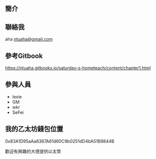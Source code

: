 ## 簡介

## 聯絡我
aha <ntuaha@gmail.com>

## 參考Gitbook
https://ntuaha.gitbooks.io/saturday-s-hometeach/content/chapter1.html

## 參與人員
- lexie
- GM
- wkr
- SeFei


## 我的乙太坊錢包位置
0x83A1D95aAa6367A61d60C9b0251dD4bA51B9844B

歡迎有興趣的大德提供以太幣


